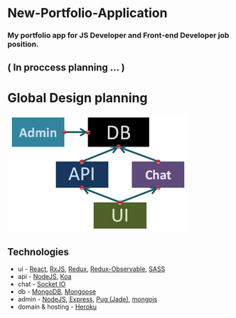 # New-Portfolio-Application

### My portfolio app for JS Developer and Front-end Developer job position.
## ( In proccess planning ... )

# Global Design planning

![design](src/assets/global-design.png "design")

## Technologies
- ui - [React](https://reactjs.org/), [RxJS](https://rxjs-dev.firebaseapp.com), [Redux](https://redux.js.org/), [Redux-Observable](https://redux-observable.js.org/), [SASS](https://sass-lang.com)
- api - [NodeJS](https://nodejs.org), [Koa](https://koajs.com)
- chat - [Socket IO](https://socket.io)
- db - [MongoDB](https://mongodb.com), [Mongoose](https://mongoosejs.com)
- admin - [NodeJS](https://nodejs.org), [Express](https://expressjs.com), [Pug (Jade)](https://pugjs.org), [mongojs](https://github.com/mafintosh/mongojs)
- domain & hosting - [Heroku](https://www.heroku.com)